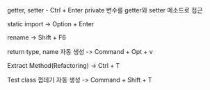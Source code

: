 getter, setter - Ctrl + Enter
private 변수를 getter와 setter 메소드로 접근


static import -> Option + Enter

rename -> Shift + F6

return type, name 자동 생성 -> Command + Opt + v

Extract Method(Refactoring) -> Ctrl + T

Test class 껍데기 자동 생성 -> Command + Shift + T
